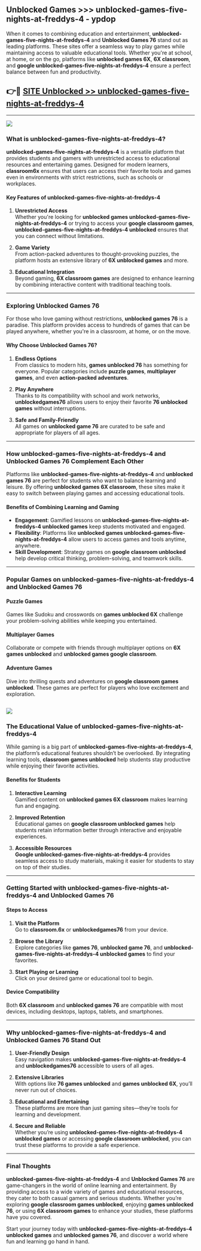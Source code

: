 ## Unblocked Games >>> unblocked-games-five-nights-at-freddys-4 - ypdop 

When it comes to combining education and entertainment, **unblocked-games-five-nights-at-freddys-4** and **Unblocked Games 76** stand out as leading platforms. These sites offer a seamless way to play games while maintaining access to valuable educational tools. Whether you're at school, at home, or on the go, platforms like **unblocked games 6X**, **6X classroom**, and **google unblocked-games-five-nights-at-freddys-4** ensure a perfect balance between fun and productivity.
## 👉🔴 [SITE Unblocked >> unblocked-games-five-nights-at-freddys-4](http://premium.freeplayer.one?title=unblocked-games-five-nights-at-freddys-4&ref=22JU)
---
<a href="http://premium.freeplayer.one?title=unblocked-games-five-nights-at-freddys-4&ref=22JU/"><img src="https://github.com/user-attachments/assets/438f12ca-57a4-47a3-8ead-c64da593a1e5"/></a>
### What is unblocked-games-five-nights-at-freddys-4?  

**unblocked-games-five-nights-at-freddys-4** is a versatile platform that provides students and gamers with unrestricted access to educational resources and entertaining games. Designed for modern learners, **classroom6x** ensures that users can access their favorite tools and games even in environments with strict restrictions, such as schools or workplaces.  

#### Key Features of unblocked-games-five-nights-at-freddys-4  

1. **Unrestricted Access**  
   Whether you're looking for **unblocked games unblocked-games-five-nights-at-freddys-4** or trying to access your **google classroom games**, **unblocked-games-five-nights-at-freddys-4 unblocked** ensures that you can connect without limitations.  

2. **Game Variety**  
   From action-packed adventures to thought-provoking puzzles, the platform hosts an extensive library of **6X unblocked games** and more.  

3. **Educational Integration**  
   Beyond gaming, **6X classroom games** are designed to enhance learning by combining interactive content with traditional teaching tools.  



---

### Exploring Unblocked Games 76  

For those who love gaming without restrictions, **unblocked games 76** is a paradise. This platform provides access to hundreds of games that can be played anywhere, whether you're in a classroom, at home, or on the move.  

#### Why Choose Unblocked Games 76?  

1. **Endless Options**  
   From classics to modern hits, **games unblocked 76** has something for everyone. Popular categories include **puzzle games**, **multiplayer games**, and even **action-packed adventures**.  

2. **Play Anywhere**  
   Thanks to its compatibility with school and work networks, **unblockedgames76** allows users to enjoy their favorite **76 unblocked games** without interruptions.  

3. **Safe and Family-Friendly**  
   All games on **unblocked game 76** are curated to be safe and appropriate for players of all ages.  

---

### How unblocked-games-five-nights-at-freddys-4 and Unblocked Games 76 Complement Each Other  

Platforms like **unblocked-games-five-nights-at-freddys-4** and **unblocked games 76** are perfect for students who want to balance learning and leisure. By offering **unblocked games 6X classroom**, these sites make it easy to switch between playing games and accessing educational tools.  

#### Benefits of Combining Learning and Gaming  

- **Engagement**: Gamified lessons on **unblocked-games-five-nights-at-freddys-4 unblocked games** keep students motivated and engaged.  
- **Flexibility**: Platforms like **unblocked games unblocked-games-five-nights-at-freddys-4** allow users to access games and tools anytime, anywhere.  
- **Skill Development**: Strategy games on **google classroom unblocked** help develop critical thinking, problem-solving, and teamwork skills.  

---

### Popular Games on unblocked-games-five-nights-at-freddys-4 and Unblocked Games 76  

#### Puzzle Games  

Games like Sudoku and crosswords on **games unblocked 6X** challenge your problem-solving abilities while keeping you entertained.  

#### Multiplayer Games  

Collaborate or compete with friends through multiplayer options on **6X games unblocked** and **unblocked games google classroom**.  

#### Adventure Games  

Dive into thrilling quests and adventures on **google classroom games unblocked**. These games are perfect for players who love excitement and exploration.  

<a href="http://download.freeplayer.one?title=unblocked-games-five-nights-at-freddys-4&ref=23D/"><img src="https://github.com/user-attachments/assets/fe0c3e91-c8e1-489c-acf0-e2f614c12fb8"/></a>
---

### The Educational Value of unblocked-games-five-nights-at-freddys-4  

While gaming is a big part of **unblocked-games-five-nights-at-freddys-4**, the platform’s educational features shouldn’t be overlooked. By integrating learning tools, **classroom games unblocked** help students stay productive while enjoying their favorite activities.  

#### Benefits for Students  

1. **Interactive Learning**  
   Gamified content on **unblocked games 6X classroom** makes learning fun and engaging.  

2. **Improved Retention**  
   Educational games on **google classroom unblocked games** help students retain information better through interactive and enjoyable experiences.  

3. **Accessible Resources**  
   **Google unblocked-games-five-nights-at-freddys-4** provides seamless access to study materials, making it easier for students to stay on top of their studies.  

---

### Getting Started with unblocked-games-five-nights-at-freddys-4 and Unblocked Games 76  

#### Steps to Access  

1. **Visit the Platform**  
   Go to **classroom.6x** or **unblockedgames76** from your device.  

2. **Browse the Library**  
   Explore categories like **games 76**, **unblocked game 76**, and **unblocked-games-five-nights-at-freddys-4 unblocked games** to find your favorites.  

3. **Start Playing or Learning**  
   Click on your desired game or educational tool to begin.  

#### Device Compatibility  

Both **6X classroom** and **unblocked games 76** are compatible with most devices, including desktops, laptops, tablets, and smartphones.  

---

### Why unblocked-games-five-nights-at-freddys-4 and Unblocked Games 76 Stand Out  

1. **User-Friendly Design**  
   Easy navigation makes **unblocked-games-five-nights-at-freddys-4** and **unblockedgames76** accessible to users of all ages.  

2. **Extensive Libraries**  
   With options like **76 games unblocked** and **games unblocked 6X**, you’ll never run out of choices.  

3. **Educational and Entertaining**  
   These platforms are more than just gaming sites—they’re tools for learning and development.  

4. **Secure and Reliable**  
   Whether you’re using **unblocked-games-five-nights-at-freddys-4 unblocked games** or accessing **google classroom unblocked**, you can trust these platforms to provide a safe experience.  

---

### Final Thoughts  

**unblocked-games-five-nights-at-freddys-4** and **Unblocked Games 76** are game-changers in the world of online learning and entertainment. By providing access to a wide variety of games and educational resources, they cater to both casual gamers and serious students. Whether you’re exploring **google classroom games unblocked**, enjoying **games unblocked 76**, or using **6X classroom games** to enhance your studies, these platforms have you covered.  

Start your journey today with **unblocked-games-five-nights-at-freddys-4 unblocked games** and **unblocked games 76**, and discover a world where fun and learning go hand in hand.  